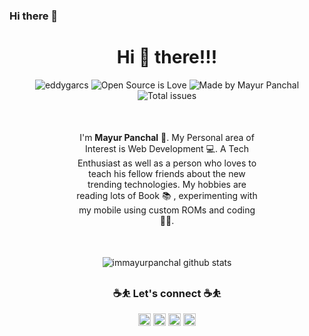 ### Hi there 👋

<!--
**eddygarcas/eddygarcas** is a ✨ _special_ ✨ repository because its `README.md` (this file) appears on your GitHub profile.

Here are some ideas to get you started:

- 🔭 I’m currently working on ...
- 🌱 I’m currently learning ...
- 👯 I’m looking to collaborate on ...
- 🤔 I’m looking for help with ...
- 💬 Ask me about ...
- 📫 How to reach me: ...
- 😄 Pronouns: ...
- ⚡ Fun fact: ...
-->
<center>
<h1>Hi 👋 there!!! </h1>
<p> 
<img src="https://komarev.com/ghpvc/?username=eddygarcas" alt="eddygarcs" /> <img src='https://img.shields.io/badge/Retro-%F0%9F%92%99-brightgreen' alt='Open Source is Love'> <img src='https://img.shields.io/badge/Made%20by-Mayur%20Panchal-important' alt='Made by Mayur Panchal'/>
<img src='https://img.shields.io/github/issues/immayurpanchal/immayurpanchal' alt='Total issues'/>
</p>

<p align='center' class='intro' style='margin: 50px 100px;'>I'm <b>Mayur Panchal</b> 🙋. My Personal area of Interest is Web Development 💻. A Tech Enthusiast as well as a person who loves to teach his fellow friends about the new trending technologies. My hobbies are reading lots of Book 📚 , experimenting with my mobile using custom ROMs and coding 👨‍💻.
</p>

<p align="center"> 
<img src='https://github-readme-stats.vercel.app/api?username=immayurpanchal&count_private=true&show_icons=true&bg_color=#000&theme=cobalt' alt='immayurpanchal github stats' />
</p>
<h3 align="center"> ☕⛹ Let's connect ☕⛹ </h3>
<div align="center">
  <a href="https://twitter.com/immayurpanchal"><img width='auto' height='20px' src='https://ik.imagekit.io/immayurpanchal/Portfolio/twitter-seeklogo.com_n76COVB9n6.svg' /></a>
  <a href="https://facebook.com/immayurpanchal"><img width='auto' height='20px' src='https://ik.imagekit.io/immayurpanchal/Portfolio/facebook-2_GorFqYO6yy.svg' /></a>
  <a href="https://instagram.com/immayurpanchal"><img height='20px' width='auto' src='https://ik.imagekit.io/immayurpanchal/Portfolio/instagram-2016_Yx6Zx-gv_s.svg' /></a>
  <a href="https://github.com/immayurpanchal"><img height='20px' width='auto' src='https://ik.imagekit.io/immayurpanchal/Portfolio/github-1_ma2qvGuCN.svg' /></a>
</div>
</center>
